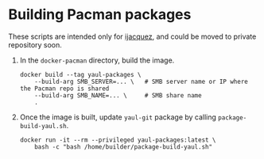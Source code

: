Building Pacman packages
===

These scripts are intended only for [ijacquez](https://github.com/ijacquez), and
could be moved to private repository soon.

1. In the `docker-pacman` directory, build the image.

       docker build --tag yaul-packages \
           --build-arg SMB_SERVER=... \   # SMB server name or IP where the Pacman repo is shared
           --build-arg SMB_NAME=... \     # SMB share name
           .

2. Once the image is built, update `yaul-git` package by calling
   `package-build-yaul.sh`.

       docker run -it --rm --privileged yaul-packages:latest \
           bash -c "bash /home/builder/package-build-yaul.sh"
